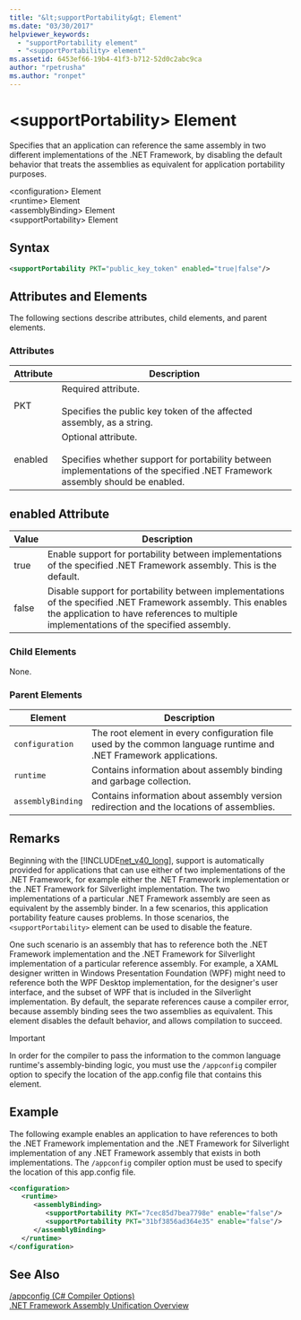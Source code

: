 ```yaml
---
title: "&lt;supportPortability&gt; Element"
ms.date: "03/30/2017"
helpviewer_keywords: 
  - "supportPortability element"
  - "<supportPortability> element"
ms.assetid: 6453ef66-19b4-41f3-b712-52d0c2abc9ca
author: "rpetrusha"
ms.author: "ronpet"
---
```

# &lt;supportPortability&gt; Element
Specifies that an application can reference the same assembly in two different implementations of the .NET Framework, by disabling the default behavior that treats the assemblies as equivalent for application portability purposes.  
  
 \<configuration> Element  
\<runtime> Element  
\<assemblyBinding> Element  
\<supportPortability> Element  
  
## Syntax  
  
```xml  
<supportPortability PKT="public_key_token" enabled="true|false"/>  
```  
  
## Attributes and Elements  
 The following sections describe attributes, child elements, and parent elements.  
  
### Attributes  
  
|Attribute|Description|  
|---------------|-----------------|  
|PKT|Required attribute.<br /><br /> Specifies the public key token of the affected assembly, as a string.|  
|enabled|Optional attribute.<br /><br /> Specifies whether support for portability between implementations of the specified .NET Framework assembly should be enabled.|  
  
## enabled Attribute  
  
|Value|Description|  
|-----------|-----------------|  
|true|Enable support for portability between implementations of the specified .NET Framework assembly. This is the default.|  
|false|Disable support for portability between implementations of the specified .NET Framework assembly. This enables the application to have references to multiple implementations of the specified assembly.|  
  
### Child Elements  
 None.  
  
### Parent Elements  
  
|Element|Description|  
|-------------|-----------------|  
|`configuration`|The root element in every configuration file used by the common language runtime and .NET Framework applications.|  
|`runtime`|Contains information about assembly binding and garbage collection.|  
|`assemblyBinding`|Contains information about assembly version redirection and the locations of assemblies.|  
  
## Remarks  
 Beginning with the [!INCLUDE[net_v40_long](../../../../../includes/net-v40-long-md.md)], support is automatically provided for applications that can use either of two implementations of the .NET Framework, for example either the .NET Framework implementation or the .NET Framework for Silverlight implementation. The two implementations of a particular .NET Framework assembly are seen as equivalent by the assembly binder. In a few scenarios, this application portability feature causes problems. In those scenarios, the `<supportPortability>` element can be used to disable the feature.  
  
 One such scenario is an assembly that has to reference both the .NET Framework implementation and the .NET Framework for Silverlight implementation of a particular reference assembly. For example, a XAML designer written in Windows Presentation Foundation (WPF) might need to reference both the WPF Desktop implementation, for the designer's user interface, and the subset of WPF that is included in the Silverlight implementation. By default, the separate references cause a compiler error, because assembly binding sees the two assemblies as equivalent. This element disables the default behavior, and allows compilation to succeed.  
  
> [!IMPORTANT]
>  In order for the compiler to pass the information to the common language runtime's assembly-binding logic, you must use the `/appconfig` compiler option to specify the location of the app.config file that contains this element.  
  
## Example  
 The following example enables an application to have references to both the .NET Framework implementation and the .NET Framework for Silverlight implementation of any .NET Framework assembly that exists in both implementations. The `/appconfig` compiler option must be used to specify the location of this app.config file.  
  
```xml  
<configuration>  
   <runtime>  
      <assemblyBinding>  
         <supportPortability PKT="7cec85d7bea7798e" enable="false"/>  
         <supportPortability PKT="31bf3856ad364e35" enable="false"/>  
      </assemblyBinding>  
   </runtime>  
</configuration>  
```  
  
## See Also  
 [/appconfig (C# Compiler Options)](../../../../../docs/csharp/language-reference/compiler-options/appconfig-compiler-option.md)  
 [.NET Framework Assembly Unification Overview](https://msdn.microsoft.com/library/8d8cc65e-031d-463b-bde3-2c6dc2e3bc48)
